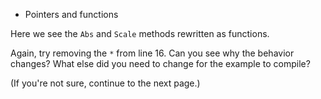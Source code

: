 * Pointers and functions

Here we see the `Abs` and `Scale` methods rewritten as functions.

Again, try removing the `*` from line 16.
Can you see why the behavior changes?
What else did you need to change for the example to compile?

(If you're not sure, continue to the next page.)
